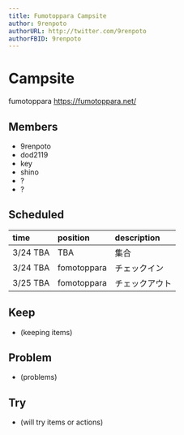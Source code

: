 ```yaml
---
title: Fumotoppara Campsite
author: 9renpoto
authorURL: http://twitter.com/9renpoto
authorFBID: 9renpoto
---
```


# Campsite

fumotoppara <https://fumotoppara.net/>

## Members

* 9renpoto
* dod2119
* key
* shino
* ?
* ?

## Scheduled

| time | position    | description    |
| :--- | :---------- | :------------- |
| 3/24 TBA  | TBA         | 集合           |
| 3/24 TBA | fomotoppara | チェックイン   |
| 3/25 TBA | fomotoppara | チェックアウト |

## Keep

* (keeping items)

## Problem

* (problems)

## Try

* (will try items or actions)
